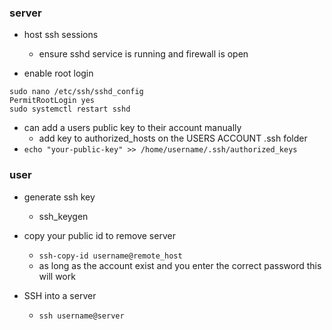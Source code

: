 
### server
* host ssh sessions
    * ensure sshd service is running and firewall is open 

* enable root login
```
sudo nano /etc/ssh/sshd_config
PermitRootLogin yes
sudo systemctl restart sshd
```
* can add a users public key to their account manually
   * add key to authorized_hosts on the USERS ACCOUNT .ssh folder
* `echo "your-public-key" >> /home/username/.ssh/authorized_keys` 

### user

* generate ssh key
    * ssh_keygen

* copy your public id to remove server 
    * `ssh-copy-id username@remote_host`
    * as long as the account exist and you enter the correct password this will work

* SSH into a server 
    * `ssh username@server`

